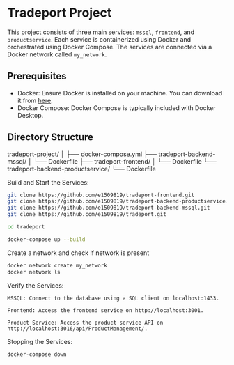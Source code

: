 # Tradeport Project

This project consists of three main services: `mssql`, `frontend`, and `productservice`. Each service is containerized using Docker and orchestrated using Docker Compose. The services are connected via a Docker network called `my_network`.

## Prerequisites

- Docker: Ensure Docker is installed on your machine. You can download it from [here](https://www.docker.com/products/docker-desktop).
- Docker Compose: Docker Compose is typically included with Docker Desktop.

## Directory Structure

tradeport-project/ 
│ 
├── docker-compose.yml
├── tradeport-backend-mssql/ 
│ 					└── Dockerfile 
├── tradeport-frontend/ 
│ 					└── Dockerfile 
└── tradeport-backend-productservice/ 
					└── Dockerfile
					

Build and Start the Services:

```bash
git clone https://github.com/e1509819/tradeport-frontend.git
git clone https://github.com/e1509819/tradeport-backend-productservice.git
git clone https://github.com/e1509819/tradeport-backend-mssql.git
git clone https://github.com/e1509819/tradeport.git

cd tradeport

docker-compose up --build
```

Create a network and check if network is present
```bash
docker network create my_network
docker network ls

```


Verify the Services:

	MSSQL: Connect to the database using a SQL client on localhost:1433.

	Frontend: Access the frontend service on http://localhost:3001.

	Product Service: Access the product service API on http://localhost:3016/api/ProductManagement/.

Stopping the Services:

	docker-compose down
